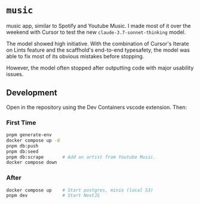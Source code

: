 # `music`

music app, similar to Spotify and Youtube Music. I made most of it over the weekend with Cursor to test the new `claude-3.7-sonnet-thinking` model.

The model showed high initiative. With the combination of Cursor's Iterate on Lints feature and the scaffhold's end-to-end typesafety, the model was able to fix most of its obvious mistakes before stopping.

However, the model often stopped after outputting code with major usability issues.

## Development

Open in the repository using the Dev Containers vscode extension. Then:

### First Time

```bash
pnpm generate-env
docker compose up -d
pnpm db:push
pnpm db:seed
pnpm db:scrape       # Add an artist from Youtube Music.
docker compose down
```

### After

```bash
docker compose up    # Start postgres, minio (local S3)
pnpm dev             # Start NextJS
```
